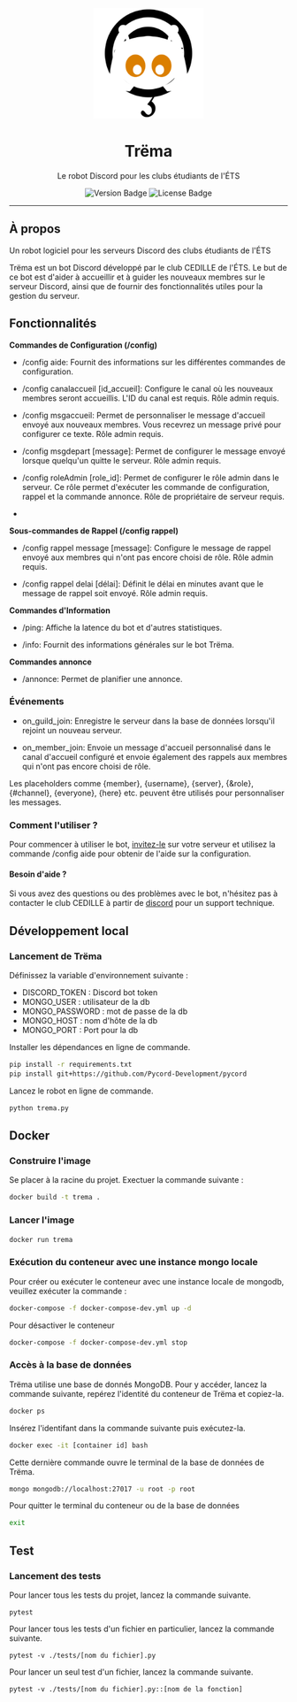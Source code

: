 <p align="center">
  <img src="img/trema_logo.png" alt="Trëma Logo" width="200"/>
</p>

<h1 align="center">Trëma</h1>
<p align="center">Le robot Discord pour les clubs étudiants de l'ÉTS</p>

<p align="center">
  <img src="https://img.shields.io/badge/version-1.0.2-blue.svg" alt="Version Badge"/>
  <img src="https://img.shields.io/badge/license-MIT-green.svg" alt="License Badge"/>
</p>

---
## À propos
Un robot logiciel pour les serveurs Discord des clubs étudiants de l'ÉTS

Trëma est un bot Discord développé par le club CEDILLE de l'ÉTS. Le but de ce bot est d'aider à accueillir et à guider les nouveaux membres sur le serveur Discord, ainsi que de fournir des fonctionnalités utiles pour la gestion du serveur.

## Fonctionnalités
__Commandes de Configuration (/config)__
* /config aide: Fournit des informations sur les différentes commandes de configuration.

* /config canalaccueil [id_accueil]: Configure le canal où les nouveaux membres seront accueillis. L'ID du canal est requis. Rôle admin requis.

* /config msgaccueil: Permet de personnaliser le message d'accueil envoyé aux nouveaux membres. Vous recevrez un message privé pour configurer ce texte. Rôle admin requis.

* /config msgdepart [message]: Permet de configurer le message envoyé lorsque quelqu'un quitte le serveur. Rôle admin requis.

* /config roleAdmin [role_id]: Permet de configurer le rôle admin dans le serveur. Ce rôle permet d'exécuter les commande de configuration, rappel et la commande annonce. Rôle de propriétaire de serveur requis.
* 
__Sous-commandes de Rappel (/config rappel)__
* /config rappel message [message]: Configure le message de rappel envoyé aux membres qui n'ont pas encore choisi de rôle. Rôle admin requis. 

* /config rappel delai [délai]: Définit le délai en minutes avant que le message de rappel soit envoyé. Rôle admin requis.

__Commandes d'Information__
* /ping: Affiche la latence du bot et d'autres statistiques.

* /info: Fournit des informations générales sur le bot Trëma.

__Commandes annonce__
* /annonce: Permet de planifier une annonce. 

### Événements
* on_guild_join: Enregistre le serveur dans la base de données lorsqu'il rejoint un nouveau serveur.

* on_member_join: Envoie un message d'accueil personnalisé dans le canal d'accueil configuré et envoie également des rappels aux membres qui n'ont pas encore choisi de rôle.

Les placeholders comme {member}, {username}, {server}, {&role}, {#channel}, {everyone}, {here} etc. peuvent être utilisés pour personnaliser les messages.

### Comment l'utiliser ?
Pour commencer à utiliser le bot, [invitez-le](https://discord.com/api/oauth2/authorize?client_id=1042263080794603630&permissions=28582739967217&scope=bot) sur votre serveur et utilisez la commande /config aide pour obtenir de l'aide sur la configuration.

#### Besoin d'aide ?
Si vous avez des questions ou des problèmes avec le bot, n'hésitez pas à contacter le club CEDILLE à partir de [discord](https://discord.gg/ywvNV4Se) pour un support technique.

## Développement local
### Lancement de Trëma

Définissez la variable d'environnement suivante :
- DISCORD_TOKEN : Discord bot token
- MONGO_USER : utilisateur de la db 
- MONGO_PASSWORD : mot de passe de la db
- MONGO_HOST : nom d'hôte de la db
- MONGO_PORT : Port pour la db

Installer les dépendances en ligne de commande.

```bash
pip install -r requirements.txt
pip install git+https://github.com/Pycord-Development/pycord
```

Lancez le robot en ligne de commande.

```bash
python trema.py
```
## Docker

### Construire l'image

Se placer à la racine du projet.
Exectuer la commande suivante :

```bash
docker build -t trema .
```

### Lancer l'image

```bash
docker run trema
```

### Exécution du conteneur avec une instance mongo locale

Pour créer ou exécuter le conteneur avec une instance locale de mongodb, veuillez exécuter la commande : 

```bash
docker-compose -f docker-compose-dev.yml up -d
```

Pour désactiver le conteneur

```bash
docker-compose -f docker-compose-dev.yml stop
```

### Accès à la base de données

Trëma utilise une base de donnés MongoDB. Pour y accéder, lancez la commande
suivante, repérez l'identité du conteneur de Trëma et copiez-la.

```bash
docker ps
```

Insérez l'identifant dans la commande suivante puis exécutez-la.

```bash
docker exec -it [container id] bash
```

Cette dernière commande ouvre le terminal de la base de données de Trëma.

```bash
mongo mongodb://localhost:27017 -u root -p root
```

Pour quitter le terminal du conteneur ou de la base de données

```bash
exit
```

## Test

### Lancement des tests


Pour lancer tous les tests du projet, lancez
la commande suivante.
```
pytest
```

Pour lancer tous les tests d'un fichier en particulier, lancez
la commande suivante.
```
pytest -v ./tests/[nom du fichier].py
```

Pour lancer un seul test d'un fichier, lancez la commande
suivante.
```
pytest -v ./tests/[nom du fichier].py::[nom de la fonction]

